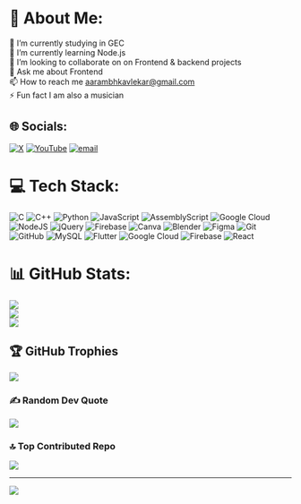 # 💫 About Me:
🔭 I’m currently studying in GEC<br>🌱 I’m currently learning Node.js<br>👯 I’m looking to collaborate on on Frontend & backend projects<br>💬 Ask me about Frontend<br>📫 How to reach me aarambhkavlekar@gmail.com<br>⚡ Fun fact I am also a musician


## 🌐 Socials:
[![X](https://img.shields.io/badge/X-black.svg?logo=X&logoColor=white)](https://x.com/@Khabrtwit) [![YouTube](https://img.shields.io/badge/YouTube-%23FF0000.svg?logo=YouTube&logoColor=white)](https://youtube.com/@Aarambh) [![email](https://img.shields.io/badge/Email-D14836?logo=gmail&logoColor=white)](mailto:aarambhkavlekar@gmail.com) 

# 💻 Tech Stack:
![C](https://img.shields.io/badge/c-%2300599C.svg?style=for-the-badge&logo=c&logoColor=white) ![C++](https://img.shields.io/badge/c++-%2300599C.svg?style=for-the-badge&logo=c%2B%2B&logoColor=white) ![Python](https://img.shields.io/badge/python-3670A0?style=for-the-badge&logo=python&logoColor=ffdd54) ![JavaScript](https://img.shields.io/badge/javascript-%23323330.svg?style=for-the-badge&logo=javascript&logoColor=%23F7DF1E) ![AssemblyScript](https://img.shields.io/badge/assembly%20script-%23000000.svg?style=for-the-badge&logo=assemblyscript&logoColor=white) ![Google Cloud](https://img.shields.io/badge/GoogleCloud-%234285F4.svg?style=for-the-badge&logo=google-cloud&logoColor=white) ![NodeJS](https://img.shields.io/badge/node.js-6DA55F?style=for-the-badge&logo=node.js&logoColor=white) ![jQuery](https://img.shields.io/badge/jquery-%230769AD.svg?style=for-the-badge&logo=jquery&logoColor=white) ![Firebase](https://img.shields.io/badge/firebase-a08021?style=for-the-badge&logo=firebase&logoColor=ffcd34) ![Canva](https://img.shields.io/badge/Canva-%2300C4CC.svg?style=for-the-badge&logo=Canva&logoColor=white) ![Blender](https://img.shields.io/badge/blender-%23F5792A.svg?style=for-the-badge&logo=blender&logoColor=white) ![Figma](https://img.shields.io/badge/figma-%23F24E1E.svg?style=for-the-badge&logo=figma&logoColor=white) ![Git](https://img.shields.io/badge/git-%23F05033.svg?style=for-the-badge&logo=git&logoColor=white) ![GitHub](https://img.shields.io/badge/github-%23121011.svg?style=for-the-badge&logo=github&logoColor=white) ![MySQL](https://img.shields.io/badge/mysql-4479A1.svg?style=for-the-badge&logo=mysql&logoColor=white) ![Flutter](https://img.shields.io/badge/Flutter-%2302569B.svg?style=for-the-badge&logo=Flutter&logoColor=white) ![Google Cloud](https://img.shields.io/badge/GoogleCloud-%234285F4.svg?style=for-the-badge&logo=google-cloud&logoColor=white) ![Firebase](https://img.shields.io/badge/firebase-a08021?style=for-the-badge&logo=firebase&logoColor=ffcd34) ![React](https://img.shields.io/badge/react-%2320232a.svg?style=for-the-badge&logo=react&logoColor=%2361DAFB)
# 📊 GitHub Stats:
![](https://github-readme-stats.vercel.app/api?username=aarambhkavlekar&theme=dark&hide_border=false&include_all_commits=true&count_private=false)<br/>
![](https://nirzak-streak-stats.vercel.app/?user=aarambhkavlekar&theme=dark&hide_border=false)<br/>
![](https://github-readme-stats.vercel.app/api/top-langs/?username=aarambhkavlekar&theme=dark&hide_border=false&include_all_commits=true&count_private=false&layout=compact)

## 🏆 GitHub Trophies
![](https://github-profile-trophy.vercel.app/?username=aarambhkavlekar&theme=radical&no-frame=false&no-bg=true&margin-w=4)

### ✍️ Random Dev Quote
![](https://quotes-github-readme.vercel.app/api?type=horizontal&theme=radical)

### 🔝 Top Contributed Repo
![](https://github-contributor-stats.vercel.app/api?username=aarambhkavlekar&limit=5&theme=dark&combine_all_yearly_contributions=true)

---
[![](https://visitcount.itsvg.in/api?id=aarambhkavlekar&icon=0&color=0)](https://visitcount.itsvg.in)

<!-- Proudly created with GPRM ( https://gprm.itsvg.in ) -->
